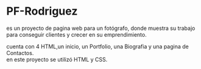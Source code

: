 # PF-Rodriguez
es un proyecto de pagina web para un fotógrafo, donde muestra su trabajo para conseguir clientes y crecer en su emprendimiento.

cuenta con 4 HTML,un inicio, un Portfolio, una Biografia y una pagina de Contactos.  
en este proyecto se utilizó HTML y CSS.

